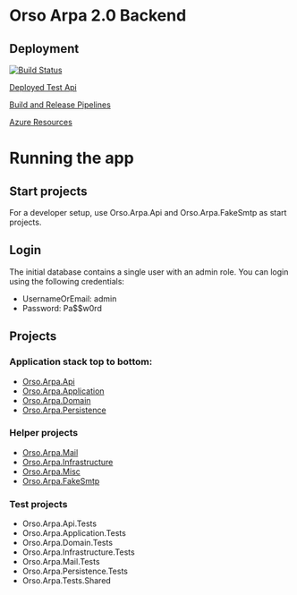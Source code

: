 # Orso Arpa 2.0 Backend

## Deployment
[![Build Status](https://dev.azure.com/OrsoDevOps/Orso.Arpa.Api/_apis/build/status/orso-arpa%20-%201%20-%20CI?branchName=master)](https://dev.azure.com/OrsoDevOps/Orso.Arpa.Api/_build/latest?definitionId=2&branchName=master)

[Deployed Test Api](https://orso-arpa.azurewebsites.net)

[Build and Release Pipelines](https://dev.azure.com/OrsoDevOps/Orso.Arpa.Api)

[Azure Resources](https://portal.azure.com/#@azureorso.onmicrosoft.com/resource/subscriptions/c0b08a7a-5482-41e5-a89a-8805790176c5/resourceGroups/Orso.Arpa/overview)

# Running the app

## Start projects
For a developer setup, use Orso.Arpa.Api and Orso.Arpa.FakeSmtp as start projects.

## Login
The initial database contains a single user with an admin role. You can login using the following credentials:
* UsernameOrEmail: admin
* Password: Pa$$w0rd

## Projects

### Application stack top to bottom:

* [Orso.Arpa.Api]("./Orso.Arpa.Api/README.MD")
* [Orso.Arpa.Application]("./Orso.Arpa.Application/README.MD")
* [Orso.Arpa.Domain]("./Orso.Arpa.Domain/README.MD")
* [Orso.Arpa.Persistence]("./Orso.Arpa.Persistence/README.MD")

### Helper projects

* [Orso.Arpa.Mail]("./Orso.Arpa.Mail/README.MD")
* [Orso.Arpa.Infrastructure]("./Orso.Arpa.Infrastructure/README.MD")
* [Orso.Arpa.Misc]("./Orso.Arpa.Misc/README.MD")
* [Orso.Arpa.FakeSmtp]("./Orso.Arpa.FakeSmtp/README.MD")

### Test projects

* Orso.Arpa.Api.Tests
* Orso.Arpa.Application.Tests
* Orso.Arpa.Domain.Tests
* Orso.Arpa.Infrastructure.Tests
* Orso.Arpa.Mail.Tests
* Orso.Arpa.Persistence.Tests
* Orso.Arpa.Tests.Shared
